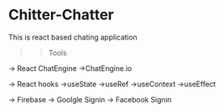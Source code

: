 # Chitter-Chatter

This is react based chating application

> > Tools

-> React ChatEngine
->ChatEngine.io

-> React hooks
->useState
->useRef
->useContext
->useEffect

-> Firebase
-> Goolgle Signin
-> Facebook Signin
